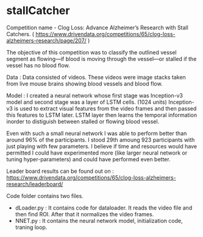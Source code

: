 # stallCatcher

Competition name - Clog Loss: Advance Alzheimer’s Research with Stall Catchers. ( https://www.drivendata.org/competitions/65/clog-loss-alzheimers-research/page/207/ )

The objective of this competition was to classify the outlined vessel segment as flowing—if blood is moving through the vessel—or stalled if the vessel has no blood flow.

Data : Data consisted of videos. These videos were image stacks taken from live mouse brains showing blood vessels and blood flow.

Model : I created a neural network whose first stage was Inception-v3 model and second stage was a layer of LSTM cells. (1024 units)
Inception-v3 is used to extract visual features from the video frames and then passed this features to LSTM later.
LSTM layer then learns the temporal information inorder to distiguish between stalled or flowing blood vessel.

Even with such a small neural network I was able to perform better than around 96% of the participants. I stood 29th amoung 923 participants with just playing with few parameters.
I believe if time and resources would have permitted I could have experimented more (like larger neural network or tuning hyper-parameters) and could have performed even better.

Leader board results can be found out on : https://www.drivendata.org/competitions/65/clog-loss-alzheimers-research/leaderboard/

Code folder contains two files. 
- dLoader.py : It contains code for dataloader. It reads the video file and then find ROI. After that it normalizes the video frames.
- NNET.py : It contains the neural network model, initialization code, traning loop.